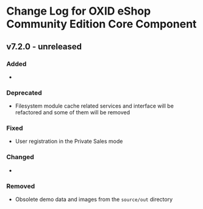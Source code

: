 # Change Log for OXID eShop Community Edition Core Component

## v7.2.0 - unreleased

### Added
- 

### Deprecated
- Filesystem module cache related services and interface will be refactored and some of them will be removed

### Fixed
- User registration in the Private Sales mode

### Changed
-  

### Removed
- Obsolete demo data and images from the `source/out` directory
